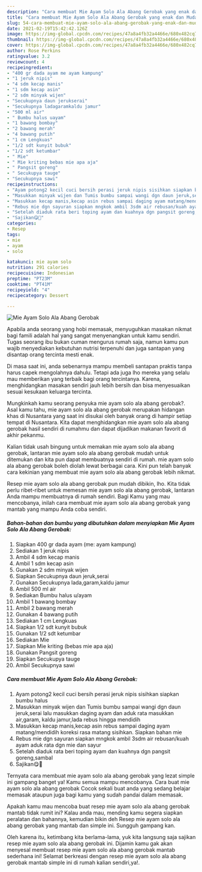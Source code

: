 ```yaml
---
description: "Cara membuat Mie Ayam Solo Ala Abang Gerobak yang enak dan Mudah Dibuat"
title: "Cara membuat Mie Ayam Solo Ala Abang Gerobak yang enak dan Mudah Dibuat"
slug: 54-cara-membuat-mie-ayam-solo-ala-abang-gerobak-yang-enak-dan-mudah-dibuat
date: 2021-02-19T15:42:42.126Z
image: https://img-global.cpcdn.com/recipes/47a8a4fb32a4466e/680x482cq70/mie-ayam-solo-ala-abang-gerobak-foto-resep-utama.jpg
thumbnail: https://img-global.cpcdn.com/recipes/47a8a4fb32a4466e/680x482cq70/mie-ayam-solo-ala-abang-gerobak-foto-resep-utama.jpg
cover: https://img-global.cpcdn.com/recipes/47a8a4fb32a4466e/680x482cq70/mie-ayam-solo-ala-abang-gerobak-foto-resep-utama.jpg
author: Rose Perkins
ratingvalue: 3.2
reviewcount: 4
recipeingredient:
- "400 gr dada ayam me ayam kampung"
- "1 jeruk nipis"
- "4 sdm kecap manis"
- "1 sdm kecap asin"
- "2 sdm minyak wijen"
- "Secukupnya daun jerukserai"
- "Secukupnya ladagaramkaldu jamur"
- "500 ml air"
- " Bumbu halus uayam"
- "1 bawang bombay"
- "2 bawang merah"
- "4 bawang putih"
- "1 cm Lengkuas"
- "1/2 sdt kunyit bubuk"
- "1/2 sdt ketumbar"
- " Mie"
- " Mie kriting bebas mie apa aja"
- " Pangsit goreng"
- " Secukupya tauge"
- "Secukupnya sawi"
recipeinstructions:
- "Ayam potong2 kecil cuci bersih perasi jeruk nipis sisihkan siapkan bumbu halus"
- "Masukkan minyak wijen dan Tumis bumbu sampai wangi dgn daun jeruk,serai lalu masukkan daging ayam dan aduk rata masukkan air,garam, kaldu jamur,lada rebus hingga mendidih"
- "Masukkan kecap manis,kecap asin rebus sampai daging ayam matang/mendidih koreksi rasa matang sisihkan. Siapkan bahan mie"
- "Rebus mie dgn sayuran siapkan mngkok ambil 3sdm air rebusan/kuah ayam aduk rata dgn mie dan sayur"
- "Setelah diaduk rata beri toping ayam dan kuahnya dgn pangsit goreng,sambal"
- "Sajikan😋🤤"
categories:
- Resep
tags:
- mie
- ayam
- solo

katakunci: mie ayam solo 
nutrition: 291 calories
recipecuisine: Indonesian
preptime: "PT23M"
cooktime: "PT41M"
recipeyield: "4"
recipecategory: Dessert

---
```



![Mie Ayam Solo Ala Abang Gerobak](https://img-global.cpcdn.com/recipes/47a8a4fb32a4466e/680x482cq70/mie-ayam-solo-ala-abang-gerobak-foto-resep-utama.jpg)

Apabila anda seorang yang hobi memasak, menyuguhkan masakan nikmat bagi famili adalah hal yang sangat menyenangkan untuk kamu sendiri. Tugas seorang ibu bukan cuman mengurus rumah saja, namun kamu pun wajib menyediakan kebutuhan nutrisi terpenuhi dan juga santapan yang disantap orang tercinta mesti enak.

Di masa  saat ini, anda sebenarnya mampu membeli santapan praktis tanpa harus capek mengolahnya dahulu. Tetapi ada juga lho mereka yang selalu mau memberikan yang terbaik bagi orang tercintanya. Karena, menghidangkan masakan sendiri jauh lebih bersih dan bisa menyesuaikan sesuai kesukaan keluarga tercinta. 



Mungkinkah kamu seorang penyuka mie ayam solo ala abang gerobak?. Asal kamu tahu, mie ayam solo ala abang gerobak merupakan hidangan khas di Nusantara yang saat ini disukai oleh banyak orang di hampir setiap tempat di Nusantara. Kita dapat menghidangkan mie ayam solo ala abang gerobak hasil sendiri di rumahmu dan dapat dijadikan makanan favorit di akhir pekanmu.

Kalian tidak usah bingung untuk memakan mie ayam solo ala abang gerobak, lantaran mie ayam solo ala abang gerobak mudah untuk ditemukan dan kita pun dapat membuatnya sendiri di rumah. mie ayam solo ala abang gerobak boleh diolah lewat berbagai cara. Kini pun telah banyak cara kekinian yang membuat mie ayam solo ala abang gerobak lebih nikmat.

Resep mie ayam solo ala abang gerobak pun mudah dibikin, lho. Kita tidak perlu ribet-ribet untuk memesan mie ayam solo ala abang gerobak, lantaran Anda mampu membuatnya di rumah sendiri. Bagi Kamu yang mau mencobanya, inilah cara membuat mie ayam solo ala abang gerobak yang mantab yang mampu Anda coba sendiri.

<!--inarticleads1-->

##### Bahan-bahan dan bumbu yang dibutuhkan dalam menyiapkan Mie Ayam Solo Ala Abang Gerobak:

1. Siapkan 400 gr dada ayam (me: ayam kampung)
1. Sediakan 1 jeruk nipis
1. Ambil 4 sdm kecap manis
1. Ambil 1 sdm kecap asin
1. Gunakan 2 sdm minyak wijen
1. Siapkan Secukupnya daun jeruk,serai
1. Gunakan Secukupnya lada,garam,kaldu jamur
1. Ambil 500 ml air
1. Sediakan  Bumbu halus u/ayam
1. Ambil 1 bawang bombay
1. Ambil 2 bawang merah
1. Gunakan 4 bawang putih
1. Sediakan 1 cm Lengkuas
1. Siapkan 1/2 sdt kunyit bubuk
1. Gunakan 1/2 sdt ketumbar
1. Sediakan  Mie
1. Siapkan  Mie kriting (bebas mie apa aja)
1. Gunakan  Pangsit goreng
1. Siapkan  Secukupya tauge
1. Ambil Secukupnya sawi




<!--inarticleads2-->

##### Cara membuat Mie Ayam Solo Ala Abang Gerobak:

1. Ayam potong2 kecil cuci bersih perasi jeruk nipis sisihkan siapkan bumbu halus
1. Masukkan minyak wijen dan Tumis bumbu sampai wangi dgn daun jeruk,serai lalu masukkan daging ayam dan aduk rata masukkan air,garam, kaldu jamur,lada rebus hingga mendidih
1. Masukkan kecap manis,kecap asin rebus sampai daging ayam matang/mendidih koreksi rasa matang sisihkan. Siapkan bahan mie
1. Rebus mie dgn sayuran siapkan mngkok ambil 3sdm air rebusan/kuah ayam aduk rata dgn mie dan sayur
1. Setelah diaduk rata beri toping ayam dan kuahnya dgn pangsit goreng,sambal
1. Sajikan😋🤤




Ternyata cara membuat mie ayam solo ala abang gerobak yang lezat simple ini gampang banget ya! Kamu semua mampu mencobanya. Cara buat mie ayam solo ala abang gerobak Cocok sekali buat anda yang sedang belajar memasak ataupun juga bagi kamu yang sudah pandai dalam memasak.

Apakah kamu mau mencoba buat resep mie ayam solo ala abang gerobak mantab tidak rumit ini? Kalau anda mau, mending kamu segera siapkan peralatan dan bahannya, kemudian bikin deh Resep mie ayam solo ala abang gerobak yang mantab dan simple ini. Sungguh gampang kan. 

Oleh karena itu, ketimbang kita berlama-lama, yuk kita langsung saja sajikan resep mie ayam solo ala abang gerobak ini. Dijamin kamu gak akan menyesal membuat resep mie ayam solo ala abang gerobak mantab sederhana ini! Selamat berkreasi dengan resep mie ayam solo ala abang gerobak mantab simple ini di rumah kalian sendiri,ya!.

